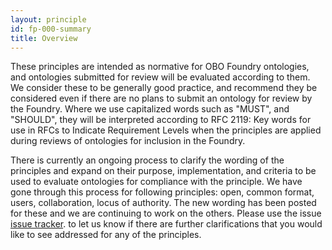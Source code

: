 ```yaml
---
layout: principle
id: fp-000-summary
title: Overview
---
```


These principles are intended as normative for OBO Foundry ontologies, and ontologies submitted for review will be evaluated according to them. We consider these to be generally good practice, and recommend they be considered even if there are no plans to submit an ontology for review by the Foundry. Where we use capitalized words such as "MUST", and "SHOULD", they will be interpreted according to RFC 2119: Key words for use in RFCs to Indicate Requirement Levels when the principles are applied during reviews of ontologies for inclusion in the Foundry. 

There is currently an ongoing process to clarify the wording of the principles and expand on their purpose, implementation, and criteria to be used to evaluate ontologies for compliance with the principle. We have gone through this process for following principles: open, common format, users, collaboration, locus of authority. The new wording has been posted for these and we are continuing to work on the others. Please use the issue <a href='https://github.com/OBOFoundry/OBOFoundry.github.io/issues'> issue tracker</a>. to let us know if there are further clarifications that you would like to see addressed for any of the principles.
